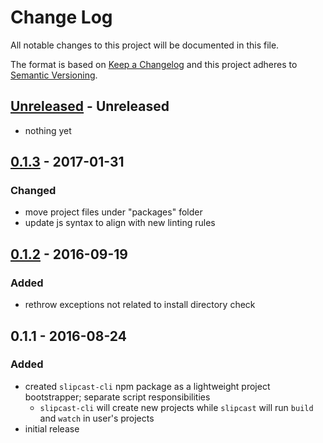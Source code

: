 # Change Log
All notable changes to this project will be documented in this file.

The format is based on [Keep a Changelog](http://keepachangelog.com/)
and this project adheres to [Semantic Versioning](http://semver.org/).


## [Unreleased] - Unreleased
- nothing yet


## [0.1.3] - 2017-01-31
### Changed
- move project files under "packages" folder
- update js syntax to align with new linting rules


## [0.1.2] - 2016-09-19
### Added
- rethrow exceptions not related to install directory check


## 0.1.1 - 2016-08-24
### Added
- created `slipcast-cli` npm package as a lightweight project bootstrapper; separate script responsibilities
    - `slipcast-cli` will create new projects while `slipcast` will run `build` and `watch` in user's projects
- initial release


[Unreleased]: https://github.com/CoffeeAndCode/slipcast/compare/slipcast-cli@0.1.3...HEAD
[0.1.3]: https://github.com/CoffeeAndCode/slipcast/compare/slipcast-cli@0.1.2...slipcast-cli@0.1.3
[0.1.2]: https://github.com/CoffeeAndCode/slipcast/compare/slipcast-cli@0.1.1...slipcast-cli@0.1.2
